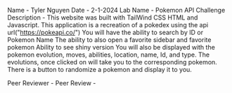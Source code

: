Name - Tyler Nguyen
Date - 2-1-2024
Lab Name - Pokemon API Challenge
Description - This website was built with TailWind CSS HTML and Javascript.
This application is a recreation of a pokedex using the api url("https://pokeapi.co/")
You will have the ability to search by ID or Pokemon Name
The ability to also open a favorite sidebar and favorite pokemon
Ability to see shiny version
You will also be displayed with the pokemon evolution, moves, abilities, location, name, Id, and type.
The evolutions, once clicked on will take you to the corresponding pokemon.
There is a button to randomize a pokemon and display it to you.

Peer Reviewer - 
Peer Review -